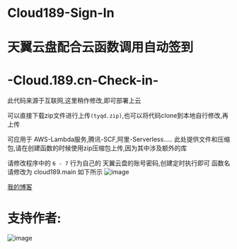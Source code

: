 # Cloud189-Sign-In
天翼云盘配合云函数调用自动签到
=====

# -Cloud.189.cn-Check-in-
此代码来源于互联网,这里稍作修改,即可部署上云

可以直接下载zip文件进行上传`(tyqd.zip)`,也可以将代码clone到本地自行修改,再上传

可应用于  AWS-Lambda服务,腾讯-SCF,阿里-Serverless.....
此处提供文件和压缩包,请在创建函数的时候使用zip压缩包上传,因为其中涉及额外的库

请修改程序中的 `6 - 7` 行为自己的 天翼云盘的账号密码,创建定时执行即可
函数名请修改为 cloud189.main    如下所示 
![image](https://github.com/FingerSword/Cloud189-Sign-In/blob/master/Tencent.png) 

[我的博客](https://blog.csdn.net/fly1574)

支持作者:
====

![image](https://github.com/FingerSword/Cloud189-Sign-In/blob/master/Support.png)

